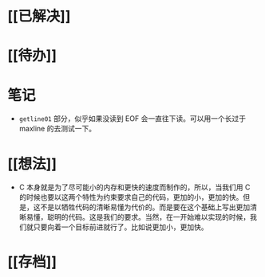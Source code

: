 # [[已解决]]

# [[待办]]

# 笔记
- `getline01` 部分，似乎如果没读到 EOF 会一直往下读。可以用一个长过于 maxline 的去测试一下。

# [[想法]]
- C 本身就是为了尽可能小的内存和更快的速度而制作的，所以，当我们用 C 的时候也要以这两个特性为约束要求自己的代码，更加的小，更加的快。但是，这不是以牺牲代码的清晰易懂为代价的。而是要在这个基础上写出更加清晰易懂，聪明的代码。这是我们的要求。当然，在一开始难以实现的时候，我们就只要向着一个目标前进就行了。比如说更加小，更加快。

# [[存档]]